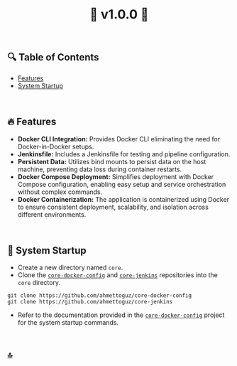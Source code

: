 <h1 id="top" align="center">🚢 v1.0.0 🚢</h1>

<br>

## 🔍 Table of Contents

- [Features](#features)
- [System Startup](#system-startup)

<br/>

<h2 id="features">🔥 Features</h2>

- **Docker CLI Integration:** Provides Docker CLI eliminating the need for Docker-in-Docker setups.
- **Jenkinsfile:** Includes a Jenkinsfile for testing and pipeline configuration.
- **Persistent Data:** Utilizes bind mounts to persist data on the host machine, preventing data loss during container restarts.
- **Docker Compose Deployment:** Simplifies deployment with Docker Compose configuration, enabling easy setup and service orchestration without complex commands.
- **Docker Containerization:** The application is containerized using Docker to ensure consistent deployment, scalability, and isolation across different environments.

<br/>

<h2 id="system-startup">🚀 System Startup</h2>

- Create a new directory named `core`.
- Clone the [`core-docker-config`](https://github.com/ahmettoguz/core-docker-config) and [`core-jenkins`](https://github.com/ahmettoguz/core-jenkins) repositories into the `core` directory.

```
git clone https://github.com/ahmettoguz/core-docker-config
git clone https://github.com/ahmettoguz/core-jenkins
```

- Refer to the documentation provided in the [`core-docker-config`](https://github.com/ahmettoguz/core-docker-config) project for the system startup commands.

<br/>

### [🔝](#top)
